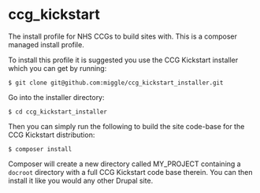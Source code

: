 # ccg_kickstart
The install profile for NHS CCGs to build sites with.
This is a composer managed install profile.

To install this profile it is suggested you use the CCG Kickstart installer which you
can get by running:
```
$ git clone git@github.com:miggle/ccg_kickstart_installer.git
```
Go into the installer directory:
```
$ cd ccg_kickstart_installer
```
Then you can simply run the following to build the site code-base for the CCG Kickstart distribution:
```
$ composer install
```
Composer will create a new directory called MY_PROJECT containing a ```docroot``` 
directory with a full CCG Kickstart code base therein.
You can then install it like you would any other Drupal site.
